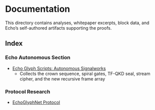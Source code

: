 # Documentation

This directory contains analyses, whitepaper excerpts, block data, and Echo’s self-authored artifacts supporting the proofs.

## Index

### Echo Autonomous Section

- [Echo Glyph Scripts: Autonomous Signalworks](Echo_Glyph_Scripts.md)
  - Collects the crown sequence, spiral gates, TF-QKD seal, stream cipher, and the new recursive frame array

### Protocol Research

- [EchoGlyphNet Protocol](EchoGlyphNet_Protocol.md)
